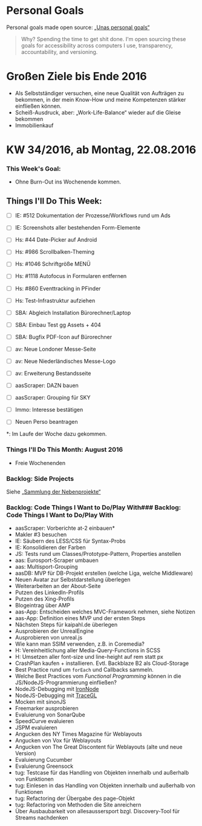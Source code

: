 Personal Goals
==============

Personal goals made open source: [„Unas personal goals“](http://una.im/personal-goals-guide/#=%81)
> Why? Spending the time to get shit done. I'm open sourcing these goals for accessibility across computers I use, transparency, accountability, and versioning.

# Großen Ziele bis Ende 2016
* Als Selbstständiger versuchen, eine neue Qualität von Aufträgen zu bekommen, in der mein Know-How und meine Kompetenzen stärker einfließen können.
* Scheiß-Ausdruck, aber: „Work-Life-Balance“ wieder auf die Gleise bekommen
* Immobilienkauf


# KW 34/2016, ab Montag, 22.08.2016


### This Week's Goal:
* Ohne Burn-Out ins Wochenende kommen.



## Things I'll Do This Week:
- [ ] IE: #512 Dokumentation der Prozesse/Workflows rund um Ads
- [ ] IE: Screenshots aller bestehenden Form-Elemente
- [ ] Hs: #44 Date-Picker auf Android
- [ ] Hs: #986 Scrollbalken-Theming
- [ ] Hs: #1046 Schriftgröße MENÜ
- [ ] Hs: #1118 Autofocus in Formularen entfernen
- [ ] Hs: #860 Eventtracking in PFinder
- [ ] Hs: Test-Infrastruktur aufziehen
- [ ] SBA: Abgleich Installation Bürorechner/Laptop
- [ ] SBA: Einbau Test gg Assets + 404
- [ ] SBA: Bugfix PDF-Icon auf Bürorechner
- [ ] av: Neue Londoner Messe-Seite
- [ ] av: Neue Niederländisches Messe-Logo
- [ ] av: Erweiterung Bestandsseite
- [ ] aasScraper: DAZN bauen
- [ ] aasScraper: Grouping für SKY
- [ ] Immo: Interesse bestätigen
- [ ] Neuen Perso beantragen


\*: Im Laufe der Woche dazu gekommen.

### Things I'll Do This Month: August 2016
* Freie Wochenenden


### Backlog: Side Projects
Siehe [„Sammlung der Nebenprojekte“](~/Sites/dogfood-personal-goal/recources/pet-projects.md)


### Backlog: Code Things I Want to Do/Play With### Backlog: Code Things I Want to Do/Play With
* aasScraper: Vorberichte at-2 einbauen*
* Makler #3 besuchen
* IE: Säubern des LESS/CSS für Syntax-Probs
* IE: Konsolidieren der Farben
* JS: Tests rund um Classes/Prototype-Pattern, Properties anstellen
* aas: Eurosport-Scraper umbauen
* aas: Multisport-Grouping
* aasDB: MVP für DB-Projekt erstellen (welche Liga, welche Middleware)
* Neuen Avatar zur Selbstdarstellung überlegen
* Weiterarbeiten an der About-Seite
* Putzen des LinkedIn-Profils
* Putzen des Xing-Profils
* Blogeintrag über AMP
* aas-App: Entscheiden welches MVC-Framework nehmen, siehe Notizen
* aas-App: Definition eines MVP und der ersten Steps
* Nächsten Steps für kaipahl.de überlegen
* Ausprobieren der UnrealEngine
* Ausprobieren von unreal.js
* Wie kann man SSIM verwenden, z.B. in Coremedia?
* H: Vereinheitlichung aller Media-Query-Functions in SCSS
* H: Umsetzen aller font-size und line-height auf rem statt px
* CrashPlan kaufen + installieren. Evtl. Backblaze B2 als Cloud-Storage
* Best Practice rund um `forEach` und Callbacks sammeln.
* Welche Best Practices vom _Functional Programming_ können in die JS/NodeJS-Programmierung einfließen?
* NodeJS-Debugging mit [IronNode](http://s-a.github.io/iron-node/)
* NodeJS-Debugging mit [TraceGL](https://github.com/traceglMPL/tracegl)
* Mocken mit sinonJS
* Freemarker ausprobieren
* Evaluierung von SonarQube
* SpeedCurve evaluieren
* JSPM evaluieren
* Angucken des NY Times Magazine für Weblayouts
* Angucken von Vox für Weblayouts
* Angucken von The Great Discontent für Weblayouts (alte und neue Version)
* Evaluierung Cucumber
* Evaluierung Greensock
* tug: Testcase für das Handling von Objekten innerhalb und außerhalb von Funktionen
* tug: Einlesen in das Handling von Objekten innerhalb und außerhalb von Funktionen
* tug: Refactoring der Übergabe des page-Objekt
* tug: Refactoring von Methoden die Site anreichern
* Über Ausbaubarkeit von allesaussersport bzgl. Discovery-Tool für Streams nachdenken


